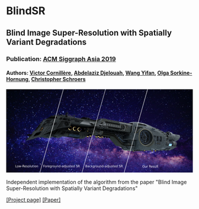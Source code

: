 # BlindSR

## Blind Image Super-Resolution with Spatially Variant Degradations
### Publication: [ACM Siggraph Asia 2019](https://sa2019.siggraph.org/)

#### Authors: [Victor Cornillère](https://github.com/sunreef), [Abdelaziz Djelouah](https://adjelouah.github.io/), [Wang Yifan](http://yifita.github.io/), [Olga Sorkine-Hornung](http://igl.ethz.ch/people/sorkine/), [Christopher Schroers](https://la.disneyresearch.com/people/christopher-schroers/)

![](teaser.png)

Independent implementation of the algorithm from the paper "Blind Image Super-Resolution with Spatially Variant Degradations"

[[Project page]](https://igl.ethz.ch/projects/variational-blind-sr/) [[Paper]](https://igl.ethz.ch/projects/variational-blind-sr/variant-blind-sr.pdf)
